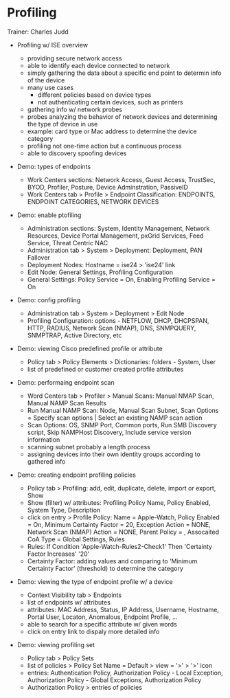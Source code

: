# Profiling

Trainer: Charles Judd


- Profiling w/ ISE overview
  - providing secure network access
  - able to identify each device connected to network
  - simply gathering the data about a specific end point to determin info of the device
  - many use cases
    - different policies based on device types
    - not authenticating certain devices, such as printers
  - gathering info w/ network probes
  - probes analyzing the behavior of network devices and determining the type of device in use
  - example: card type or Mac address to determine the device category
  - profiling not one-time action but a continuous process
  - able to discovery spoofing devices


- Demo: types of endpoints
  - Work Centers sections: Network Access, Guest Access, TrustSec, BYOD, Profiler, Posture, Device Adminstration, PassiveID
  - Work Centers tab > Profile > Endpoint Classification: ENDPOINTS, ENDPOINT CATEGORIES, NETWORK DEVICES


- Demo: enable ptofiling
  - Administration sections: System, Identity Management, Network Resources, Device Portal Management, pxGrid Services, Feed Service, Threat Centric NAC
  - Administration tab > System > Deployment: Deployment, PAN Fallover
  - Deployment Nodes: Hostname = ise24 > 'ise24' link
  - Edit Node: General Settings, Profiling Configuration
  - General Settings: Policy Service = On, Enabling Profiling Service = On


- Demo: config profiling
  - Administration tab > System > Deployment > Edit Node
  - Profiling Configuration: options - NETFLOW, DHCP, DHCPSPAN, HTTP, RADIUS, Network Scan (NMAP), DNS, SNMPQUERY, SNMPTRAP, Active Directory, etc


- Demo: viewing Cisco predefined profile or attribute
  - Policy tab > Policy Elements > Dictionaries: folders - System, User
  - list of predefined or customer created profile attributes


- Demo: performaing endpoint scan
  - Word Centers tab > Profiler > Manual Scans: Manual NMAP Scan, Manual NAMP Scan Results
  - Run Manual NAMP Scan: Node, Manual Scan Subnet, Scan Options = Specify scan options | Select an existing NAMP scan action
  - Scan Options: OS, SNMP Port, Common ports, Run SMB Discovery script, Skip NAMPHost Discovery, Include service version information
  - scanning subnet probably a length process
  - assigning devices into their own identity groups according to gathered info 


- Demo: creating endpoint profiling policies
  - Policy tab > Profiling: add, edit, duplicate, delete, import or export, Show
  - Show (filter) w/ attributes: Profiling Policy Name, Policy Enabled, System Type, Description
  - click on entry > Profile Policy: Name = Apple-Watch, Policy Enabled = On, Minimum Certainty Factor = 20, Exception Action = NONE, Network Scan (NMAP) Action = NONE, Parent Policy = , Assocaited CoA Type = Global Settings, Rules
  - Rules: If Condition 'Apple-Watch-Rules2-Check1' Then 'Certainty Factor Increases' '20'
  - Certainty Factor: adding values and comparing to 'Minimum Certainty Factor' (threshold) to determine the category


- Demo: viewing the type of endpoint profile w/ a device
  - Context Visibility tab > Endpoints
  - list of endpoints w/ attributes
  - attributes: MAC Address, Status, IP Address, Username, Hostname, Portal User, Locaton, Anomalous, Endpoint Profile, ...
  - able to search for a specific attribute w/ given words
  - click on entry link to dispaly more detailed info


- Demo: viewing profiling set
  - Policy tab > Policy Sets
  - list of policies > Policy Set Name = Default > view = '>' > '>' icon
  - entries: Authentication Policy, Authorization Policy - Local Exception, Authorization Policy - Global Exceptions, Authorization Policy
  - Authorization Policy > entries of policies








